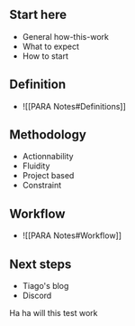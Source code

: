 ## Start here
- General how-this-work
- What to expect
- How to start
## Definition 
- ![[PARA Notes#Definitions]]
## Methodology
- Actionnability
- Fluidity
- Project based
- Constraint
## Workflow
- ![[PARA Notes#Workflow]]
## Next steps
- Tiago's blog
- Discord


Ha ha will this test work